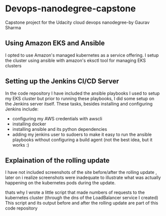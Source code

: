 # Devops-nanodegree-capstone
Capstone project for the Udacity cloud devops nanodegree-by Gaurav Sharma

## Using Amazon EKS and Ansible
I opted to use Amazon's managed kubernetes as a service offering. 
I setup the cluster using ansible with amazon's eksctl tool for managing EKS clusters 

## Setting up the Jenkins CI/CD Server
In the code repository I have included the ansible playbooks I used to setup my EKS cluster
but prior to running these playbooks, I did some setup on the Jenkins server itself.
These tasks, besides installing and configuring Jenkins include:
- configuring my AWS credentials with awscli
- installing docker
- installing ansible and its python dependencies
- adding my jenkins user to sudoers to make it easy to run the ansible playbooks without configuring a build agent (not the best idea, but it works :)

## Explaination of the rolling update
I have not included screenshots of the site before/after the rolling update  , later on i realize
screenshots were inadequate to illustrate what was actually happening on the kubernetes pods during the update.

thats why I wrote a little script that made numbers of requests
to the kubernetes cluster (through the dns of the LoadBalancer service I created)
This script and its output before and after the rolling update are part of this code repository
